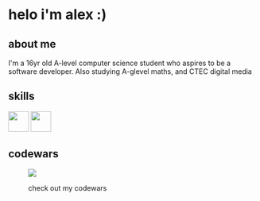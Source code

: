 <h1>helo i'm alex :)</h1>

<h2>about me</h2>
<p>I'm a 16yr old A-level computer science student who aspires to be a software developer. Also studying A-glevel maths, and CTEC digital media</p>

<h2>skills</h2>
<a title="click to see my python projects" href="https://github.com/stars/dragonbough/lists/python"><img width="41" height="41" src="https://github.com/dragonbough/dragonbough/assets/99271006/1785b9a6-785a-4e39-b535-69a8cbaa7c2f"></a> 
<a title="click to see my web projects" href="https://github.com/stars/dragonbough/lists/web"><img width="41" height="41" src="https://github.com/user-attachments/assets/a54d5c45-76b2-4b5e-a904-ebfc30a510ad"></a>

<!-- <p><a href="https://github.com/dragonbough/c-sharp"><img align="left" width="41" height="41" src="https://github.com/dragonbough/dragonbough/assets/99271006/40404fb7-87e9-4504-8590-2b0a5cbc2b7f"></p>    --!>


<h2>codewars</h2>
<figure>
<a href="https://www.codewars.com/users/dragonbough"> <img src="https://www.codewars.com/users/dragonbough/badges/large"/> </a>
<figcaption> <p> check out my codewars </p> </figcaption>
</figure>
